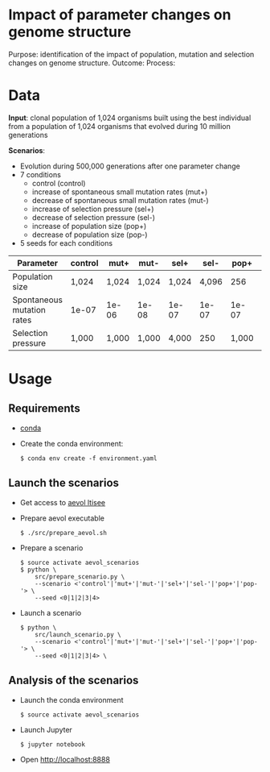 Impact of parameter changes on genome structure
===============================================

Purpose: identification of the impact of population, mutation and selection changes on genome structure.
Outcome:
Process:

# Data

**Input**: clonal population of 1,024 organisms built using the best individual from a population of 1,024 organisms that evolved during 10 million generations

**Scenarios**:
- Evolution during 500,000 generations after one parameter change
- 7 conditions
    - control (control)
    - increase of spontaneous small mutation rates (mut+)
    - decrease of spontaneous small mutation rates (mut-)
    - increase of selection pressure (sel+)
    - decrease of selection pressure (sel-)
    - increase of population size (pop+)
    - decrease of population size (pop-)
- 5 seeds for each conditions

Parameter | control | mut+ | mut- | sel+ | sel- | pop+ | pop-
--- | --- | --- | --- | --- | --- | --- | ---
Population size | 1,024 | 1,024 | 1,024 | 1,024 | 4,096 | 256
Spontaneous mutation rates | 1e-07 | 1e-06 | 1e-08 | 1e-07 | 1e-07 | 1e-07 | 1e-07
Selection pressure | 1,000 | 1,000 | 1,000 | 4,000 | 250 | 1,000 | 1,000

# Usage

## Requirements

- [conda](https://conda.io/miniconda.html)
- Create the conda environment:

    ```
    $ conda env create -f environment.yaml
    ```



## Launch the scenarios

- Get access to [aevol ltisee](https://gitlab.inria.fr/beslon/aevol_ltisee/)
- Prepare aevol executable

    ```
    $ ./src/prepare_aevol.sh
    ```

- Prepare a scenario

    ```
    $ source activate aevol_scenarios
    $ python \
        src/prepare_scenario.py \
        --scenario <'control'|'mut+'|'mut-'|'sel+'|'sel-'|'pop+'|'pop-'> \
        --seed <0|1|2|3|4>
    ```

- Launch a scenario

    ```
    $ python \
        src/launch_scenario.py \
        --scenario <'control'|'mut+'|'mut-'|'sel+'|'sel-'|'pop+'|'pop-'> \
        --seed <0|1|2|3|4> \
    ```
   
## Analysis of the scenarios
 
- Launch the conda environment

    ```
    $ source activate aevol_scenarios
    ```

- Launch Jupyter

    ```
    $ jupyter notebook
    ```

- Open [http://localhost:8888](http://localhost:8888)